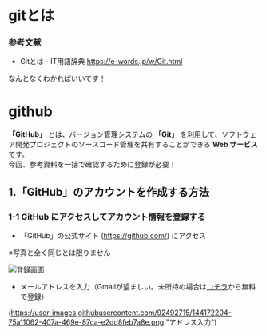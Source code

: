 # gitとは

### 参考文献

* Gitとは - IT用語辞典
https://e-words.jp/w/Git.html

なんとなくわかればいいです！

# github

**「GitHub」** とは、バージョン管理システムの **「Git」** を利用して、ソフトウェア開発プロジェクトのソースコード管理を共有することができる **Web サービス** です。  
今回、参考資料を一括で確認するために登録が必要！

## 1.「GitHub」のアカウントを作成する方法

### 1-1 GitHub にアクセスしてアカウント情報を登録する

- 「GitHub」の公式サイト (https://github.com/) にアクセス

※写真と全く同じとは限りません

![登録画面](https://user-images.githubusercontent.com/92492715/144171003-19b170aa-0838-41b2-9a75-406c80b5f177.png "登録画面")

- メールアドレスを入力（Gmailが望ましい。未所持の場合は[コチラ](https://accounts.google.com/signup/v2/webcreateaccount?continue=https%3A%2F%2Faccounts.google.com%2FManageAccount%3Fnc%3D1&hl=ja&flowName=GlifWebSignIn&flowEntry=SignUp)から無料で登録）

(https://user-images.githubusercontent.com/92492715/144172204-75a11062-407a-469e-87ca-e2dd8feb7a8e.png "アドレス入力")
